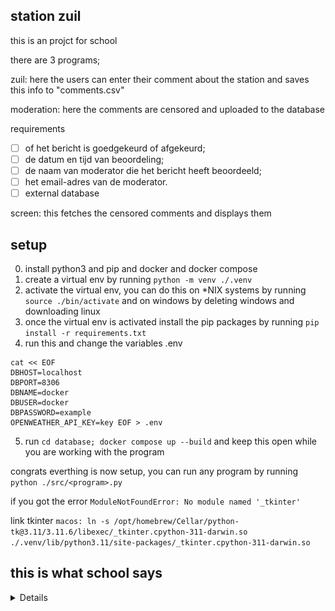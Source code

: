 ## station zuil
this is an projct for school

there are 3 programs;

zuil:
here the users can enter their comment about the station and saves this info to "comments.csv" 

moderation:
here the comments are censored and uploaded to the database

requirements
- [ ] of het bericht is goedgekeurd of afgekeurd;
- [ ] de datum en tijd van beoordeling;
- [ ] de naam van moderator die het bericht heeft beoordeeld;
- [ ] het email-adres van de moderator.
- [ ] external database

screen:
this fetches the censored comments and displays them



## setup
0. install python3 and pip and docker and docker compose
1. create a virtual env by running `python -m venv ./.venv`
2. activate the virtual env, you can do this on *NIX systems by running `source ./bin/activate` and on windows by deleting windows and downloading linux
3. once the virtual env is activated install the pip packages by running `pip install -r requirements.txt`
4. run this and change the variables .env 
```
cat << EOF
DBHOST=localhost
DBPORT=8306
DBNAME=docker
DBUSER=docker
DBPASSWORD=example
OPENWEATHER_API_KEY=key EOF > .env
```
5. run `cd database; docker compose up --build` and keep this open while you are working with the program

congrats everthing is now setup, you can run any program by running `python ./src/<program>.py`

if you got the error 
`ModuleNotFoundError: No module named '_tkinter'`

link tkinter `
macos:
ln -s /opt/homebrew/Cellar/python-tk@3.11/3.11.6/libexec/_tkinter.cpython-311-darwin.so ./.venv/lib/python3.11/site-packages/_tkinter.cpython-311-darwin.so
`

## this is what school says
<details>
<summery>checklist</summery>

##### module 1
- [x] het bericht;
- [x] de datum en tijd van het bericht;
- [x] de naam van de reiziger – als de reiziger geen naam invult, gebruik dan als naam ‘anoniem’;
- [x] het station – deze locatie van de zuil mag in de module zelf worden vastgelegd op basis van een random choice van drie stations. De computer (jouw python computer programma) kiest dan één station uit een lijst
- [ ] Download lijst van minimaal drie stations en dat station wordt dan gekoppeld aan de berichten.
##### module 2
- [x] of het bericht is goedgekeurd of afgekeurd;
- [x] de datum en tijd van beoordeling;
- [x] de naam van moderator die het bericht heeft beoordeeld;
- [x] het email-adres van de moderator.

##### module 3
- [x] De berichten worden getoond op chronologische volgorde van invoeren. Alleen de laatste 5 berichten worden getoond.
- [x] Ook worden de beschikbare faciliteiten op het station getoond op het scherm. Het gaat hierbij om het station waar het bericht is geschreven. Een station heeft één of meer van de volgende faciliteiten: OV-fietsen, lift, toilet en P+R. De beschikbare faciliteiten staan in deze sql-tabel
- [ ] De database staat niet meer lokaal, maar op een virtuele machine in de Azure cloud. Dit is de verbinding naar de richting CSC.
- [x] Ten slotte wordt op het stationshalscherm de weersvoorspelling op de locatie van het station getoond. Het gaat hierbij om het station waar het stationshalscherm hangt. Voor het ophalen van de weersvoorspelling maak je gebruik van de OpenWeatherMap API (https://openweathermap.org/
Links to an external site.).

##### non programming
- [ ] project report
- [ ] datamodels(conceptueel, logical, physical)
- [x] git 
- [ ] comments in code
- [ ] planning
- [ ] presentation
- [ ] reflection

[ link the the casus on canvas](https://canvas.hu.nl/courses/39942/pages/project-casus-en-eisen)

![rubric on canvas image](./assets/Screenshot%202023-11-02%20at%2008.59.00.png)
[rubric](https://canvas.hu.nl/courses/39942/assignments/261532)
</details>